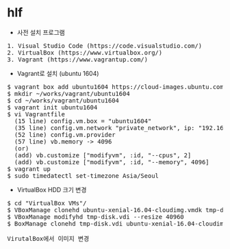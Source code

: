 # hlf

* 사전 설치 프로그램
<pre>
1. Visual Studio Code (https://code.visualstudio.com/)
2. VirtualBox (https://www.virtualbox.org/)
3. Vagrant (https://www.vagrantup.com/)
</pre>

* Vagrant로 설치 (ubuntu 1604)
<pre>
$ vagrant box add ubuntu1604 https://cloud-images.ubuntu.com/xenial/current/xenial-server-cloudimg-amd64-vagrant.box
$ mkdir ~/works/vagrant/ubuntu1604
$ cd ~/works/vagrant/ubuntu1604
$ vagrant init ubuntu1604
$ vi Vagrantfile
  (15 line) config.vm.box = "ubuntu1604"
  (35 line) config.vm.network "private_network", ip: "192.168.33.10"
  (52 line) config.vm.provider
  (57 line) vb.memory -> 4096
  (or)
  (add) vb.customize ["modifyvm", :id, "--cpus", 2]
  (add) vb.customize ["modifyvm", :id, "--memory", 4096]
$ vagrant up
$ sudo timedatectl set-timezone Asia/Seoul
</pre>

* VirtualBox HDD 크기 변경
<pre>
$ cd "VirtualBox VMs"/<VBox image path>
$ VBoxManage clonehd ubuntu-xenial-16.04-cloudimg.vmdk tmp-disk.vdi --format vdi
$ VBoxManage modifyhd tmp-disk.vdi --resize 40960
$ BoxManage clonehd tmp-disk.vdi ubuntu-xenial-16.04-cloudimgX.vmdk --format vmdk

VirutalBox에서 이미지 변경
</pre>
